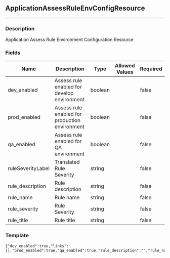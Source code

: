 ## ApplicationAssessRuleEnvConfigResource
---
### Description
Application Assess Rule Environment Configuration Resource
### Fields
| Name | Description | Type | Allowed Values | Required |
| ---- | ----------- | ---- | -------------- | -------- |
| dev_enabled | Assess rule enabled for develop environment | boolean |  | false |
| prod_enabled | Assess rule enabled for production environment | boolean |  | false |
| qa_enabled | Assess rule enabled for QA environment | boolean |  | false |
| ruleSeverityLabel | Translated Rule Severity | string |  | false |
| rule_description | Rule description | string |  | false |
| rule_name | Rule name | string |  | false |
| rule_severity | Rule Severity | string |  | false |
| rule_title | Rule title | string |  | false |
### Template
```
{"dev_enabled":true,"links":[],"prod_enabled":true,"qa_enabled":true,"rule_description":"","rule_name":"","rule_severity":"","ruleSeverityLabel":"","rule_title":""}
```
